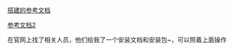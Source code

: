 [搭建的参考文档](https://blog.csdn.net/lz610756247/article/details/136189156)

[参考文档2](https://blog.csdn.net/weixin_47343544/article/details/134913578)

在官网上找了相关人员，他们给我了一个安装文档和安装包~，可以照着上面操作
